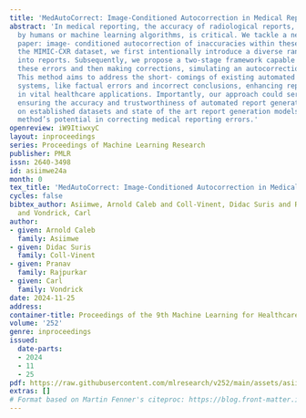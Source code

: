 ```yaml
---
title: 'MedAutoCorrect: Image-Conditioned Autocorrection in Medical Reporting'
abstract: 'In medical reporting, the accuracy of radiological reports, whether generated
  by humans or machine learning algorithms, is critical. We tackle a new task in this
  paper: image- conditioned autocorrection of inaccuracies within these reports. Using
  the MIMIC-CXR dataset, we first intentionally introduce a diverse range of errors
  into reports. Subsequently, we propose a two-stage framework capable of pinpointing
  these errors and then making corrections, simulating an autocorrection process.
  This method aims to address the short- comings of existing automated medical reporting
  systems, like factual errors and incorrect conclusions, enhancing report reliability
  in vital healthcare applications. Importantly, our approach could serve as a guardrail,
  ensuring the accuracy and trustworthiness of automated report generation. Experiments
  on established datasets and state of the art report generation models validate this
  method’s potential in correcting medical reporting errors.'
openreview: iW9ItiwxyC
layout: inproceedings
series: Proceedings of Machine Learning Research
publisher: PMLR
issn: 2640-3498
id: asiimwe24a
month: 0
tex_title: 'MedAutoCorrect: Image-Conditioned Autocorrection in Medical Reporting'
cycles: false
bibtex_author: Asiimwe, Arnold Caleb and Coll-Vinent, Didac Suris and Rajpurkar, Pranav
  and Vondrick, Carl
author:
- given: Arnold Caleb
  family: Asiimwe
- given: Didac Suris
  family: Coll-Vinent
- given: Pranav
  family: Rajpurkar
- given: Carl
  family: Vondrick
date: 2024-11-25
address:
container-title: Proceedings of the 9th Machine Learning for Healthcare Conference
volume: '252'
genre: inproceedings
issued:
  date-parts:
  - 2024
  - 11
  - 25
pdf: https://raw.githubusercontent.com/mlresearch/v252/main/assets/asiimwe24a/asiimwe24a.pdf
extras: []
# Format based on Martin Fenner's citeproc: https://blog.front-matter.io/posts/citeproc-yaml-for-bibliographies/
---
```

